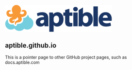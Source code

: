 ![Aptible, Inc.](images/logo_350.png)

aptible.github.io
-------------
This is a pointer page to other GitHub project pages, such as docs.aptible.com